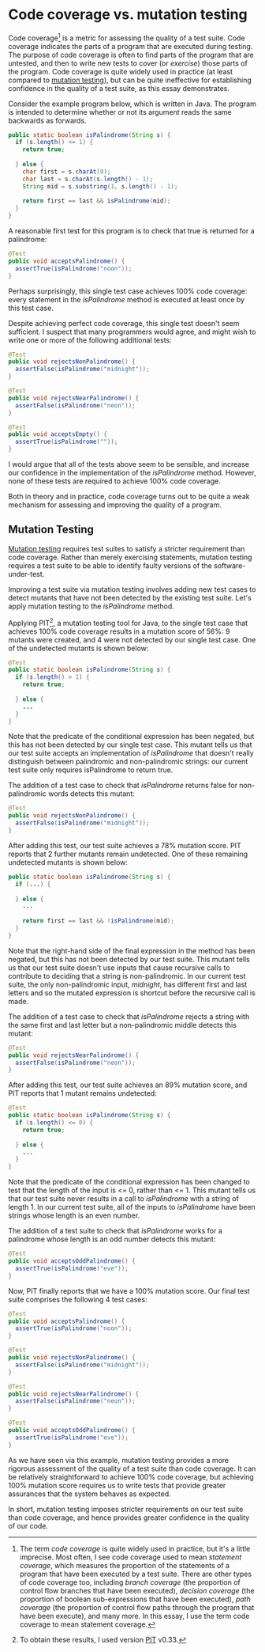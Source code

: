 # Code coverage vs. mutation testing

Code coverage[^1] is a metric for assessing the quality of a test suite. Code coverage indicates the parts of a program that are executed during testing. The purpose of code coverage is often to find parts of the program that are untested, and then to write new tests to cover (or *exercise*) those parts of the program. Code coverage is quite widely used in practice (at least compared to [mutation testing](mutation_testing.html)), but can be quite ineffective for establishing confidence in the quality of a test suite, as this essay demonstrates.

Consider the example program below, which is written in Java. The program is intended to determine whether or not its argument reads the same backwards as forwards.

~~~ java
public static boolean isPalindrome(String s) {
  if (s.length() <= 1) {
    return true;
  
  } else {
    char first = s.charAt(0);
    char last = s.charAt(s.length() - 1);
    String mid = s.substring(1, s.length() - 1);
  
    return first == last && isPalindrome(mid);
  }
}
~~~

A reasonable first test for this program is to check that true is returned for a palindrome:

~~~ java
@Test
public void acceptsPalindrome() { 
  assertTrue(isPalindrome("noon"));
}
~~~

Perhaps surprisingly, this single test case achieves 100% code coverage: every statement in the *isPalindrome* method is executed at least once by this test case.

Despite achieving perfect code coverage, this single test doesn't seem sufficient. I suspect that many programmers would agree, and might wish to write one or more of the following additional tests:

~~~ java
@Test
public void rejectsNonPalindrome() { 
  assertFalse(isPalindrome("midnight"));
}

@Test
public void rejectsNearPalindrome() { 
  assertFalse(isPalindrome("neon"));
}

@Test
public void acceptsEmpty() { 
  assertTrue(isPalindrome(""));
}
~~~

I would argue that all of the tests above seem to be sensible, and increase our confidence in the implementation of the *isPalindrome* method. However, none of these tests are required to achieve 100% code coverage.

<!-- Despite the perfect code coverage score, I suspect that many programmers would feel that the one test case above provides insufficient evidence that this code is of high quality. They would be right to be doubtful: mutation testing of this code confirms that several further tests cases are needed, and also identifies a bug, as we shall see. -->

Both in theory and in practice, code coverage turns out to be quite a weak mechanism for assessing and improving the quality of a program.

## Mutation Testing
[Mutation testing](mutation_testing.html) requires test suites to satisfy a stricter requirement than code coverage. Rather than merely exercising statements, mutation testing requires a test suite to be able to identify faulty versions of the software-under-test.

Improving a test suite via mutation testing involves adding new test cases to detect mutants that have not been detected by the existing test suite. Let's apply mutation testing to the *isPalindrome* method.

Applying PIT[^2], a mutation testing tool for Java, to the single test case that achieves 100% code coverage results in a mutation score of 56%: 9 mutants were created, and 4 were not detected by our single test case. One of the undetected mutants is shown below:

~~~ java
@Test
public static boolean isPalindrome(String s) {
  if (s.length() > 1) {
    return true;
  
  } else {
    ...
  }
}
~~~

Note that the predicate of the conditional expression has been negated, but this has not been detected by our single test case. This mutant tells us that our test suite accepts an implementation of *isPalindrome* that doesn't really distinguish between palindromic and non-palindromic strings: our current test suite only requires isPalindrome to return true.

The addition of a test case to check that *isPalindrome* returns false for non-palindromic words detects this mutant:

~~~ java
@Test
public void rejectsNonPalindrome() { 
  assertFalse(isPalindrome("midnight"));
}
~~~

After adding this test, our test suite achieves a 78% mutation score. PIT reports that 2 further mutants remain undetected. One of these remaining undetected mutants is shown below:

~~~ java
public static boolean isPalindrome(String s) {
  if (...) {
  
  } else {
    ...
    
    return first == last && !isPalindrome(mid);
  }
}
~~~

Note that the right-hand side of the final expression in the method has been negated, but this has not been detected by our test suite. This mutant tells us that our test suite doesn't use inputs that cause recursive calls to contribute to deciding that a string is non-palindromic. In our current test suite, the only non-palindromic input, *midnight*, has different first and last letters and so the mutated expression is shortcut before the recursive call is made.

The addition of a test case to check that *isPalindrome* rejects a string with the same first and last letter but a non-palindromic middle detects this mutant:

~~~ java
@Test
public void rejectsNearPalindrome() { 
  assertFalse(isPalindrome("neon"));
}
~~~

After adding this test, our test suite achieves an 89% mutation score, and PIT reports that 1 mutant remains undetected:

~~~ java
@Test
public static boolean isPalindrome(String s) {
  if (s.length() <= 0) {
    return true;
  
  } else {
    ...
  }
}
~~~

Note that the predicate of the conditional expression has been changed to test that the length of the input is <= 0, rather than <= 1. This mutant tells us that our test suite never results in a call to *isPalindrome* with a string of length 1. In our current test suite, all of the inputs to *isPalindrome* have been strings whose length is an even number.

The addition of a test suite to check that *isPalindrome* works for a palindrome whose length is an odd number detects this mutant:

~~~ java
@Test
public void acceptsOddPalindrome() { 
  assertTrue(isPalindrome("eve"));
}
~~~

Now, PIT finally reports that we have a 100% mutation score. Our final test suite comprises the following 4 test cases:

~~~ java
@Test
public void acceptsPalindrome() { 
  assertTrue(isPalindrome("noon"));
}

@Test
public void rejectsNonPalindrome() { 
  assertFalse(isPalindrome("midnight"));
}

@Test
public void rejectsNearPalindrome() { 
  assertFalse(isPalindrome("neon"));
}

@Test
public void acceptsOddPalindrome() { 
  assertTrue(isPalindrome("eve"));
}
~~~

As we have seen via this example, mutation testing provides a more rigorous assessment of the quality of a test suite than code coverage. It can be relatively straightforward to achieve 100% code coverage, but achieving 100% mutation score requires us to write tests that provide greater assurances that the system behaves as expected.

In short, mutation testing imposes stricter requirements on our test suite than code coverage, and hence provides greater confidence in the quality of our code. 


  [^1]: The term *code coverage* is quite widely used in practice, but it's a little imprecise. Most often, I see code coverage used to mean *statement coverage*, which measures the proportion of the statements of a program that have been executed by a test suite. There are other types of code coverage too, including *branch coverage* (the proportion of control flow branches that have been executed), *decision coverage* (the proportion of boolean sub-expressions that have been executed), *path coverage* (the proportion of control flow paths through the program that have been execute), and many more. In this essay, I use the term code coverage to mean statement coverage.
  [^2]: To obtain these results, I used version [PIT](http://pitest.org) v0.33.